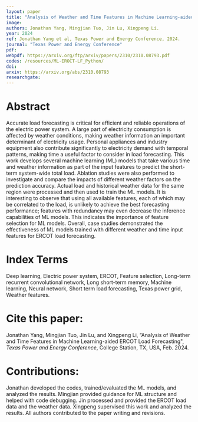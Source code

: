 ```yaml
---
layout: paper
title: "Analysis of Weather and Time Features in Machine Learning-aided ERCOT Load Forecasting"
image: 
authors: Jonathan Yang, Mingjian Tuo, Jin Lu, Xingpeng Li.
year: 2024
ref: Jonathan Yang et al, Texas Power and Energy Conference, 2024.  
journal: "Texas Power and Energy Conference"
pdf: 
webpdf: https://arxiv.org/ftp/arxiv/papers/2310/2310.08793.pdf
codes: /resources/ML-EROCT-LF_Python/
doi: 
arxiv: https://arxiv.org/abs/2310.08793
researchgate: 
---
```


# Abstract
Accurate load forecasting is critical for efficient and reliable operations of the electric power system. A large part of electricity consumption is affected by weather conditions, making weather information an important determinant of electricity usage. Personal appliances and industry equipment also contribute significantly to electricity demand with temporal patterns, making time a useful factor to consider in load forecasting. This work develops several machine learning (ML) models that take various time and weather information as part of the input features to predict the short-term system-wide total load. Ablation studies were also performed to investigate and compare the impacts of different weather factors on the prediction accuracy. Actual load and historical weather data for the same region were processed and then used to train the ML models. It is interesting to observe that using all available features, each of which may be correlated to the load, is unlikely to achieve the best forecasting performance; features with redundancy may even decrease the inference capabilities of ML models. This indicates the importance of feature selection for ML models. Overall, case studies demonstrated the effectiveness of ML models trained with different weather and time input features for ERCOT load forecasting.

# Index Terms
Deep learning, Electric power system, ERCOT, Feature selection, Long-term recurrent convolutional network, Long short-term memory, Machine learning, Neural network, Short term load forecasting, Texas power grid, Weather features.

# Cite this paper:
Jonathan Yang, Mingjian Tuo, Jin Lu, and Xingpeng Li, “Analysis of Weather and Time Features in Machine Learning-aided ERCOT Load Forecasting", *Texas Power and Energy Conference*, College Station, TX, USA, Feb. 2024.

# Contributions:
Jonathan developed the codes, trained/evaluated the ML models, and analyzed the results. Mingjian provided guidance for ML structure and helped with code debugging. Jin processed and provided the ERCOT load data and the weather data. Xingpeng supervised this work and analyzed the results. All authors contributed to the paper writing and revisions.
